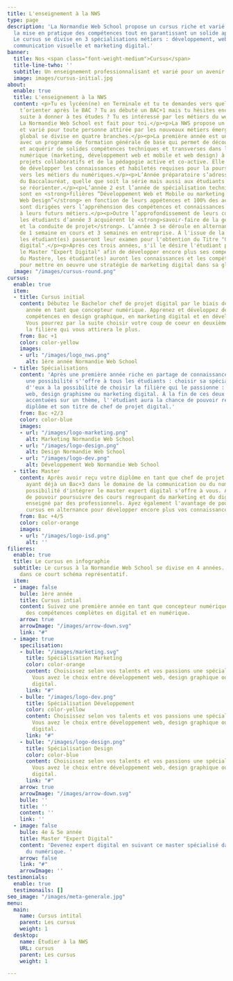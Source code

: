 ```yaml
---
title: L'enseignement à la NWS
type: page
description: 'La Normandie Web School propose un cursus riche et varié privilégiant
  la mise en pratique des compétences tout en garantissant un solide apport théorique.
  Le cursus se divise en 3 spécialisations métiers : développement, web design et
  communication visuelle et marketing digital.'
banner:
  title: Nos <span class="font-weight-medium">Cursus</span>
  title-line-twho: ''
  subtitle: Un enseignement professionnalisant et varié pour un avenir 100% numérique.
  image: images/cursus-initial.jpg
about:
  enable: true
  title: L'enseignement à la NWS
  content: <p>Tu es lycéen(ne) en Terminale et tu te demandes vers quels secteurs
    t’orienter après le BAC ? Tu as débuté un BAC+1 mais tu hésites encore sur la
    suite à donner à tes études ? Tu es intéressé par les métiers du web et du numérique?
    La Normandie Web School est fait pour toi.</p><p>La NWS propose un cursus riche
    et varié pour toute personne attirée par les nouveaux métiers émergents. Le cursus
    global se divise en quatre branches.</p><p>La première année est une année préparatoire
    avec un programme de formation générale de base qui permet de découvrir, pratiquer
    et acquérir de solides compétences techniques et transverses dans le domaine du
    numérique (marketing, développement web et mobile et web design) à travers de
    projets collaboratifs et de la pédagogie active et co-active. Elle permet aussi
    de développer les connaissances et habiletés requises pour la poursuite d’études
    vers les métiers du numériques.</p><p>L’Année préparatoire s’adresse aux titulaires
    du Baccalauréat, quelle que soit la série mais aussi aux étudiants souhaitant
    se réorienter.</p><p>L’année 2 est l’année de spécialisation technique. Les étudiants
    sont en <strong>filières “Développement Web et Mobile ou marketing Digital ou
    Web Design”</strong> en fonction de leurs appétences et 100% des activités pédagogiques
    sont dirigées vers l’appréhension des compétences et connaissances nécessaires
    à leurs futurs métiers.</p><p>Outre l’approfondissement de leurs compétences techniques
    les étudiants d’année 3 acquièrent le <strong>savoir-faire de la gestion d’équipe
    et la conduite de projet</strong>. L’année 3 se déroule en alternance sur un rythme
    de 1 semaine en cours et 3 semaines en entreprise. À l'issue de la 3ème année
    les étudiant(es) passeront leur examen pour l'obtention du Titre "Chef de projet
    digital".</p><p>Après ces trois années, s'il le désire l'étudiant peut intégrer
    le Master "Expert Digital" afin de développer encore plus ses compétences. À l’issue
    du Mastère, les étudiant(es) auront les connaissances et les compétences techniques
    pour mettre en oeuvre une stratégie de marketing digital dans sa globalité.</p>
  image: "/images/cursus-round.png"
cursus:
  enable: true
  item:
  - title: Cursus initial
    content: Débutez le Bachelor chef de projet digital par le biais de cette première
      année en tant que concepteur numérique. Apprenez et développez de nombreuses
      compétences en design graphique, en marketing digital et en développement web.
      Vous pourrez par la suite choisir votre coup de coeur en deuxième année et sélectionner
      la filière qui vous attirera le plus.
    from: Bac +1
    color: color-yellow
    images:
    - url: "/images/logo_nws.png"
      alt: 1ère année Normandie Web School
  - title: Spécialisations
    content: 'Après une première année riche en partage de connaissances et de compétences,
      une possibilité s''offre à tous les étudiants : choisir sa spécialisation. Chacun
      d''eux à la possibilité de choisir la filière qui le passionne : Développement
      web, design graphisme ou marketing digital. À la fin de ces deux années d''études
      accentuées sur un thème, l''étudiant aura la chance de pouvoir recevoir son
      diplôme et son titre de chef de projet digital.'
    from: Bac +2/3
    color: color-blue
    images:
    - url: "/images/logo-marketing.png"
      alt: Marketing Normandie Web School
    - url: "/images/logo-design.png"
      alt: Design Normandie Web School
    - url: "/images/logo-dev.png"
      alt: Développement Web Normandie Web School
  - title: Master
    content: Après avoir reçu votre diplôme en tant que chef de projet digital ou
      ayant déjà un Bac+3 dans le domaine de la communication ou du numérique, la
      possibilité d'intégrer le master expert digital s'offre à vous. Ayez la chance
      de pouvoir poursuivre des cours regroupant du marketing et du digital toujours
      enseigné par des professionnels. Ayez également l'avantage de poursuivre votre
      cursus en alternance pour développer encore plus vos connaissances et vos compétences.
    from: Bac +4/5
    color: color-orange
    images:
    - url: "/images/logo-isd.png"
      alt: ''
filieres:
  enable: true
  title: Le cursus en infographie
  subtitle: Le cursus à la Normandie Web School se divise en 4 années. Découvrez les
    dans ce court schéma représentatif.
  item:
  - image: false
    bulle: 1ère année
    title: Cursus intial
    content: Suivez une première année en tant que concepteur numérique et développez
      des compétences complètes en digital et en numérique.
    arrow: true
    arrowImage: "/images/arrow-down.svg"
    link: "#"
  - image: true
    specilisation:
    - bulle: "/images/marketing.svg"
      title: Spécialisation Marketing
      color: color-orange
      content: Choisissez selon vos talents et vos passions une spécialisation adéquats.
        Vous avez le choix entre développement web, design graphique ou marketing
        digital.
      link: "#"
    - bulle: "/images/logo-dev.png"
      title: Spécialisation Développement
      color: color-yellow
      content: Choisissez selon vos talents et vos passions une spécialisation adéquats.
        Vous avez le choix entre développement web, design graphique ou marketing
        digital.
      link: "#"
    - bulle: "/images/logo-design.png"
      title: Spécialisation Design
      color: color-blue
      content: Choisissez selon vos talents et vos passions une spécialisation adéquats.
        Vous avez le choix entre développement web, design graphique ou marketing
        digital.
      link: "#"
    arrow: true
    arrowImage: "/images/arrow-down.svg"
    bulle: ''
    title: ''
    content: ''
    link: ''
  - image: false
    bulle: 4e & 5e année
    title: Master "Expert Digital"
    content: 'Devenez expert digital en suivant ce master spécialisé dans les métiers
      du numérique. '
    arrow: false
    link: "#"
    arrowImage: ''
testimonials:
  enable: true
  testimonails: []
seo_image: "/images/meta-generale.jpg"
menu:
  main:
    name: Cursus intital
    parent: Les cursus
    weight: 1
  desktop:
    name: Étudier à la NWS
    URL: cursus
    parent: Les cursus
    weight: 1

---
```

